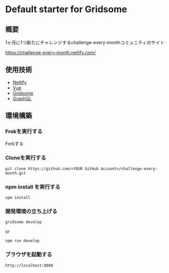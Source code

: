 # Default starter for Gridsome

## 概要
1ヶ月に1つ新たにチャレンジするchallenge-every-monthコミュニティのサイト

https://challenge-every-month.netlify.com/

## 使用技術
- [Netlify](https://www.netlify.com/)
- [Vue](https://jp.vuejs.org/index.html)
- [Gridsome](https://gridsome.org/)
- [GraphQL](https://graphql.org/)

## 環境構築

### Frokを実行する

Forkする

### Cloneを実行する

`git clone https://github.com/<YOUR GitHub Account>/challenge-every-month.git`

### npm install を実行する

`npm install`

### 開発環境の立ち上げる

`gridsome develop`

or

`npm run develop`

### ブラウザを起動する

`http://localhost:8080`

